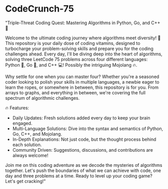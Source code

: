 # CodeCrunch-75

"Triple-Threat Coding Quest: Mastering Algorithms in Python, Go, and C++ 🚀

Welcome to the ultimate coding journey where algorithms meet diversity! 🌈 This repository is your daily dose of coding vitamins, designed to turbocharge your problem-solving skills and prepare you for the coding challenges ahead. Every day, I'll be diving deep into the heart of algorithms, solving three LeetCode 75 problems across four different languages: Python 🐍, Go 🚀, and C++ 💻! Possibly the intriguing Mojolang 🔥.

Why settle for one when you can master four? Whether you're a seasoned coder looking to polish your skills in multiple languages, a newbie eager to learn the ropes, or somewhere in between, this repository is for you. From arrays to graphs, and everything in between, we're covering the full spectrum of algorithmic challenges.

🔥 Features:

- Daily Updates: Fresh solutions added every day to keep your brain engaged.
- Multi-Language Solutions: Dive into the syntax and semantics of Python, Go, C++, and Mojolang.
- In-Depth Explanations: Not just code, but the thought process behind each solution.
- Community Driven: Suggestions, discussions, and contributions are always welcome!

Join me on this coding adventure as we decode the mysteries of algorithms together. Let's push the boundaries of what we can achieve with code, one day and three problems at a time. Ready to level up your coding game? Let's get cracking!"
